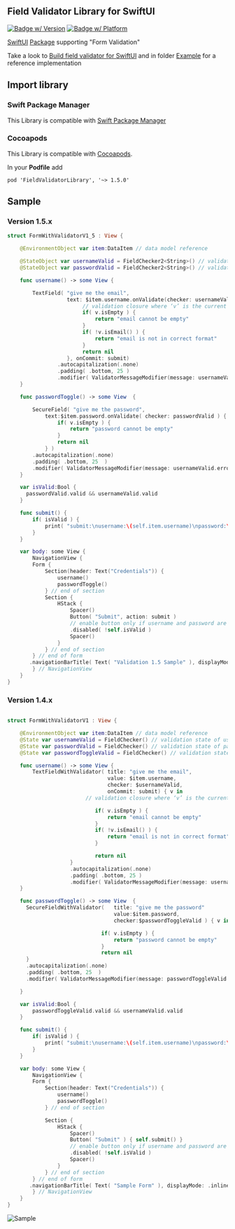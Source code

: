 ## Field Validator Library for SwiftUI

[![Badge w/ Version](https://cocoapod-badges.herokuapp.com/v/FieldValidatorLibrary/badge.png)](https://cocoadocs.org/docsets/FieldValidatorLibrary)
[![Badge w/ Platform](https://cocoapod-badges.herokuapp.com/p/FieldValidatorLibrary/badge.svg)](https://cocoadocs.org/docsets/FieldValidatorLibrary)

[SwiftUI](https://developer.apple.com/documentation/swiftui) [Package](https://swift.org/package-manager/) supporting "Form Validation"

Take a look to [Build field validator for SwiftUI](https://soulsoftware-bsc.blogspot.com/2019/10/build-field-validator-for-swiftui.html) and in folder [Example](Example) for a reference implementation

## Import library

### Swift Package Manager

This Library is compatible with [Swift Package Manager](https://swift.org/package-manager/)

### Cocoapods

This Library is compatible with [Cocoapods](https://cocoapods.org).

In your **Podfile** add
```
pod 'FieldValidatorLibrary', '~> 1.5.0'
```

## Sample

### Version 1.5.x

```swift
struct FormWithValidatorV1_5 : View {

    @EnvironmentObject var item:DataItem // data model reference

    @StateObject var usernameValid = FieldChecker2<String>() // validation state of username field
    @StateObject var passwordValid = FieldChecker2<String>() // validation state of password field

    func username() -> some View {

        TextField( "give me the email",
                   text: $item.username.onValidate(checker: usernameValid) { v in
                        // validation closure where ‘v’ is the current value
                        if( v.isEmpty ) {
                            return "email cannot be empty"
                        }
                        if( !v.isEmail() ) {
                            return "email is not in correct format"
                        }
                        return nil
                   }, onCommit: submit)
                .autocapitalization(.none)
                .padding( .bottom, 25 )
                .modifier( ValidatorMessageModifier(message: usernameValid.errorMessage))
    }

    func passwordToggle() -> some View  {

        SecureField( "give me the password",
            text:$item.password.onValidate( checker: passwordValid ) { v in
                if( v.isEmpty ) {
                    return "password cannot be empty"
                }
                return nil
            } )
        .autocapitalization(.none)
        .padding( .bottom, 25  )
        .modifier( ValidatorMessageModifier(message: usernameValid.errorMessage))
    }

    var isValid:Bool {
      passwordValid.valid && usernameValid.valid
    }

    func submit() {
        if( isValid ) {
            print( "submit:\nusername:\(self.item.username)\npassword:\(self.item.password)")
        }
    }

    var body: some View {
        NavigationView {
        Form {
            Section(header: Text("Credentials")) {
                username()
                passwordToggle()
            } // end of section
            Section {
                HStack {
                    Spacer()
                    Button( "Submit", action: submit )
                    // enable button only if username and password are validb
                    .disabled( !self.isValid )
                    Spacer()
                }
            } // end of section
        } // end of form
       .navigationBarTitle( Text( "Validation 1.5 Sample" ), displayMode: .inline  )
        } // NavigationView
    }
}

```

### Version 1.4.x

```swift

struct FormWithValidatorV1 : View {

    @EnvironmentObject var item:DataItem // data model reference
    @State var usernameValid = FieldChecker() // validation state of username field
    @State var passwordValid = FieldChecker() // validation state of password field
    @State var passwordToggleValid = FieldChecker() // validation state of password field

    func username() -> some View {
        TextFieldWithValidator( title: "give me the email",
                                value: $item.username,
                                checker: $usernameValid,
                                onCommit: submit) { v in
                         // validation closure where ‘v’ is the current value

                            if( v.isEmpty ) {
                                return "email cannot be empty"
                            }
                            if( !v.isEmail() ) {
                                return "email is not in correct format"
                            }

                            return nil
                    }
                    .autocapitalization(.none)
                    .padding( .bottom, 25 )
                    .modifier( ValidatorMessageModifier(message: usernameValid.errorMessageOrNilAtBeginning ) )
    }

    func passwordToggle() -> some View  {
      SecureFieldWithValidator(   title: "give me the password"
                                  value:$item.password,
                                  checker:$passwordToggleValid ) { v in

                              if( v.isEmpty ) {
                                  return "password cannot be empty"
                              }
                              return nil
      }
      .autocapitalization(.none)
      .padding( .bottom, 25  )
      .modifier( ValidatorMessageModifier(message: passwordToggleValid.errorMessage ) )

    }

    var isValid:Bool {
        passwordToggleValid.valid && usernameValid.valid
    }

    func submit() {
        if( isValid ) {
            print( "submit:\nusername:\(self.item.username)\npassword:\(self.item.password)")
        }
    }

    var body: some View {
        NavigationView {
        Form {
            Section(header: Text("Credentials")) {
                username()
                passwordToggle()
            } // end of section

            Section {
                HStack {
                    Spacer()
                    Button( "Submit" ) { self.submit() }
                    // enable button only if username and password are valid
                    .disabled( !self.isValid )
                    Spacer()
                }
            } // end of section
        } // end of form
       .navigationBarTitle( Text( "Sample Form" ), displayMode: .inline  )
        } // NavigationView
    }
}

```

![Sample](assets/FieldValidatorLibrarySample.gif)
